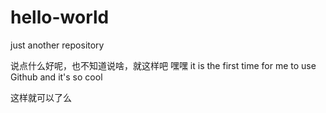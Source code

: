 # hello-world
just another repository


说点什么好呢，也不知道说啥，就这样吧
嘿嘿
it is the first time for me to use Github and it's so cool


这样就可以了么
